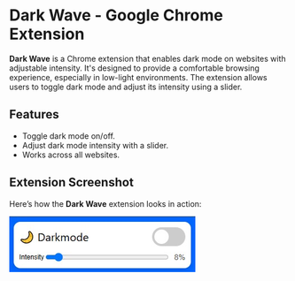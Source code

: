 # Dark Wave - Google Chrome Extension

**Dark Wave** is a Chrome extension that enables dark mode on websites with adjustable intensity. It's designed to provide a comfortable browsing experience, especially in low-light environments. The extension allows users to toggle dark mode and adjust its intensity using a slider.

## Features
- Toggle dark mode on/off.
- Adjust dark mode intensity with a slider.
- Works across all websites.
## Extension Screenshot

Here’s how the **Dark Wave** extension looks in action:

![Extension Screenshot](icons/extension.jpg)
